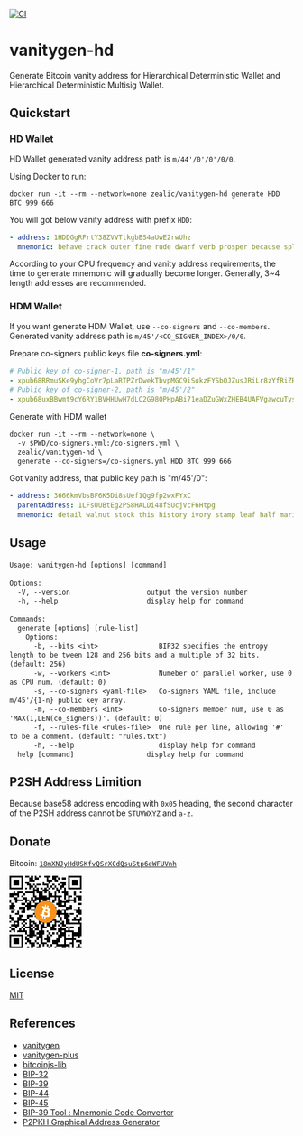 [![CI][ci-image]][ci-url]

# vanitygen-hd

Generate Bitcoin vanity address for Hierarchical Deterministic Wallet and Hierarchical Deterministic Multisig Wallet.  

## Quickstart

### HD Wallet

HD Wallet generated vanity address path is `m/44'/0'/0'/0/0`.

Using Docker to run:

```shell
docker run -it --rm --network=none zealic/vanitygen-hd generate HDD BTC 999 666
```

You will got below vanity address with prefix `HDD`:

```yaml
- address: 1HDDGgRFrtY38ZVVTtkgbBS4aUwE2rwUhz
  mnemonic: behave crack outer fine rude dwarf verb prosper because split loyal blue cream jar merge cupboard prize normal subway celery unfold alarm blue fetch
```

According to your CPU frequency and vanity address requirements, the time to generate mnemonic will gradually become longer. Generally, 3~4 length addresses are recommended.

### HDM Wallet

If you want generate HDM Wallet, use `--co-signers` and `--co-members`.  
Generated vanity address path is `m/45'/<CO_SIGNER_INDEX>/0/0`.

Prepare co-signers public keys file **co-signers.yml**:

```yaml
# Public key of co-signer-1, path is "m/45'/1"
- xpub68RRmuSKe9yhgCoVr7pLaRTPZrDwekTbvpMGC9iSukzFYSbQJZusJRiLr8zYfRiZRJV2wauwWo1jnBMDDGz5ZGhfvB5UKvAzHdvtF6qNHaW
# Public key of co-signer-2, path is "m/45'/2"
- xpub68uxBBwmt9cY6RY1BVHHUwH7dLC2G98QPHpABi71eaDZuGWxZHEB4UAFVgawcuTysnnq82CJP28uEzzCRSQQYZX6sAxKsSR9RqNauA3YVaH
```

Generate with HDM wallet

```shell
docker run -it --rm --network=none \
  -v $PWD/co-signers.yml:/co-signers.yml \
  zealic/vanitygen-hd \
  generate --co-signers=/co-signers.yml HDD BTC 999 666
```

Got vanity address, that public key path is "m/45'/0":

```yaml
- address: 3666kmVbsBF6K5Di8sUef1Qg9fp2wxFYxC
  parentAddress: 1LFsUUBtEg2PS8HALDi48fSUcjVcF6Htpg
  mnemonic: detail walnut stock this history ivory stamp leaf half marine inspire fitness erase apple flee bird length dizzy rubber open index print crystal boring
```

## Usage

```text
Usage: vanitygen-hd [options] [command]

Options:
  -V, --version                   output the version number
  -h, --help                      display help for command

Commands:
  generate [options] [rule-list]
    Options:
      -b, --bits <int>               BIP32 specifies the entropy length to be tween 128 and 256 bits and a multiple of 32 bits. (default: 256)
      -w, --workers <int>            Numeber of parallel worker, use 0 as CPU num. (default: 0)
      -s, --co-signers <yaml-file>   Co-signers YAML file, include m/45'/{1-n} public key array.
      -m, --co-members <int>         Co-signers member num, use 0 as 'MAX(1,LEN(co_signers))'. (default: 0)
      -f, --rules-file <rules-file>  One rule per line, allowing '#' to be a comment. (default: "rules.txt")
      -h, --help                     display help for command
  help [command]                  display help for command
```

## P2SH Address Limition

Because base58 address encoding with `0x05` heading, the second character of the P2SH address cannot be `STUVWXYZ` and `a-z`.

## Donate

Bitcoin: [`18mXNJyHdUSKfvQSrXCdQsuStp6eWFUVnh`][donate-url]

[![Donate Bitcoin][donate-image]][donate-url]

## License

[MIT](./LICENSE)

## References

* [vanitygen](https://github.com/samr7/vanitygen)
* [vanitygen-plus](https://github.com/exploitagency/vanitygen-plus)
* [bitcoinjs-lib](https://github.com/bitcoinjs/bitcoinjs-lib)
* [BIP-32](https://github.com/bitcoin/bips/blob/master/bip-0032.mediawiki)
* [BIP-39](https://github.com/bitcoin/bips/blob/master/bip-0039.mediawiki)
* [BIP-44](https://github.com/bitcoin/bips/blob/master/bip-0044.mediawiki)
* [BIP-45](https://github.com/bitcoin/bips/blob/master/bip-0045.mediawiki)
* [BIP-39 Tool : Mnemonic Code Converter](https://github.com/iancoleman/bip39)
* [P2PKH Graphical Address Generator](http://royalforkblog.github.io/2014/08/11/graphical-address-generator/)

[ci-image]:       https://github.com/zealic/vanitygen-hd/workflows/CI/badge.svg
[ci-url]:         https://github.com/zealic/vanitygen-hd/actions?query=workflow%3ACI
[donate-image]:   ./donate.png
[donate-url]:     https://www.blockchain.com/btc/address/18mXNJyHdUSKfvQSrXCdQsuStp6eWFUVnh
